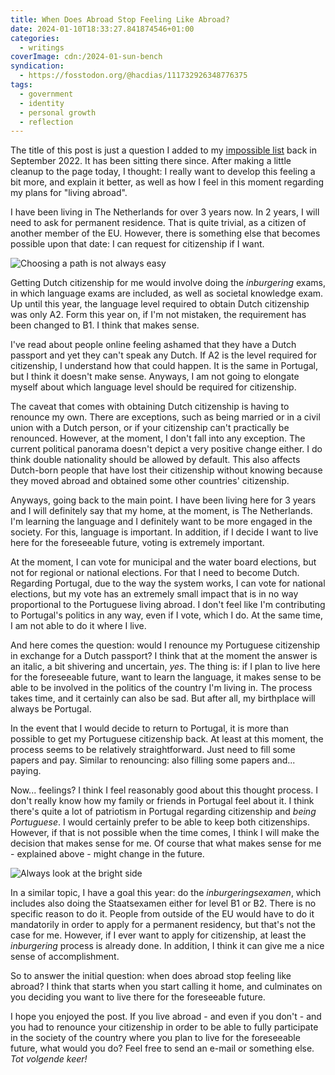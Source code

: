 ```yaml
---
title: When Does Abroad Stop Feeling Like Abroad?
date: 2024-01-10T18:33:27.841874546+01:00
categories:
  - writings
coverImage: cdn:/2024-01-sun-bench
syndication:
  - https://fosstodon.org/@hacdias/111732926348776375
tags:
  - government
  - identity
  - personal growth
  - reflection
---
```


The title of this post is just a question I added to my [impossible list](/impossible-list/) back in September 2022. It has been sitting there since. After making a little cleanup to the page today, I thought: I really want to develop this feeling a bit more, and explain it better, as well as how I feel in this moment regarding my plans for "living abroad".

<!--more-->

I have been living in The Netherlands for over 3 years now. In 2 years, I will need to ask for permanent residence. That is quite trivial, as a citizen of another member of the EU. However, there is something else that becomes possible upon that date: I can request for citizenship if I want.

![Choosing a path is not always easy](cdn:/2024-01-paths-to-choose?class=fw)

Getting Dutch citizenship for me would involve doing the *inburgering* exams, in which language exams are included, as well as societal knowledge exam. Up until this year, the language level required to obtain Dutch citizenship was only A2. Form this year on, if I'm not mistaken, the requirement has been changed to B1. I think that makes sense.

I've read about people online feeling ashamed that they have a Dutch passport and yet they can't speak any Dutch. If A2 is the level required for citizenship, I understand how that could happen. It is the same in Portugal, but I think it doesn't make sense. Anyways, I am not going to elongate myself about which language level should be required for citizenship.

The caveat that comes with obtaining Dutch citizenship is having to renounce my own. There are exceptions, such as being married or in a civil union with a Dutch person, or if your citizenship can't practically be renounced. However, at the moment, I don't fall into any exception. The current political panorama doesn't depict a very positive change either. I do think double nationality should be allowed by default. This also affects Dutch-born people that have lost their citizenship without knowing because they moved abroad and obtained some other countries' citizenship.

Anyways, going back to the main point. I have been living here for 3 years and I will definitely say that my home, at the moment, is The Netherlands. I'm learning the language and I definitely want to be more engaged in the society. For this, language is important. In addition, if I decide I want to live here for the foreseeable future, voting is extremely important.

At the moment, I can vote for municipal and the water board elections, but not for regional or national elections. For that I need to become Dutch. Regarding Portugal, due to the way the system works, I can vote for national elections, but my vote has an extremely small impact that is in no way proportional to the Portuguese living abroad. I don't feel like I'm contributing to Portugal's politics in any way, even if I vote, which I do. At the same time, I am not able to do it where I live.

And here comes the question: would I renounce my Portuguese citizenship in exchange for a Dutch passport? I think that at the moment the answer is an italic, a bit shivering and uncertain, *yes*. The thing is: if I plan to live here for the foreseeable future, want to learn the language, it makes sense to be able to be involved in the politics of the country I'm living in. The process takes time, and it certainly can also be sad. But after all, my birthplace will always be Portugal.

In the event that I would decide to return to Portugal, it is more than possible to get my Portuguese citizenship back. At least at this moment, the process seems to be relatively straightforward. Just need to fill some papers and pay. Similar to renouncing: also filling some papers and... paying.

Now... feelings? I think I feel reasonably good about this thought process. I don't really know how my family or friends in Portugal feel about it. I think there's quite a lot of patriotism in Portugal regarding citizenship and *being Portuguese*. I would certainly prefer to be able to keep both citizenships. However, if that is not possible when the time comes, I think I will make the decision that makes sense for me. Of course that what makes sense for me - explained above - might change in the future.

![Always look at the bright side](cdn:/2024-01-sun-bench?class=fw)

In a similar topic, I have a goal this year: do the *inburgeringsexamen*, which includes also doing the Staatsexamen either for level B1 or B2. There is no specific reason to do it. People from outside of the EU would have to do it mandatorily in order to apply for a permanent residency, but that's not the case for me. However, if I ever want to apply for citizenship, at least the *inburgering* process is already done. In addition, I think it can give me a nice sense of accomplishment.

So to answer the initial question: when does abroad stop feeling like abroad? I think that starts when you start calling it home, and culminates on you deciding you want to live there for the foreseeable future.

I hope you enjoyed the post. If you live abroad - and even if you don't - and you had to renounce your citizenship in order to be able to fully participate in the society of the country where you plan to live for the foreseeable future, what would you do? Feel free to send an e-mail or something else. *Tot volgende keer!*
